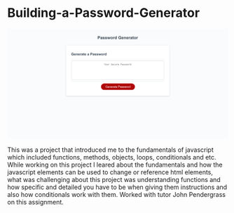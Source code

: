 # Building-a-Password-Generator

![](images/img1.png)

This was a project that introduced me to the fundamentals of javascript which included functions, methods, objects, loops, conditionals and etc. While working on this project I leared about the fundamentals and how the javascript elements can be used to change or reference html elements, what was challenging about this project was understanding functions and how specific and detailed you have to be when giving them instructions and also how conditionals work with them. Worked with tutor John Pendergrass on this assignment.  